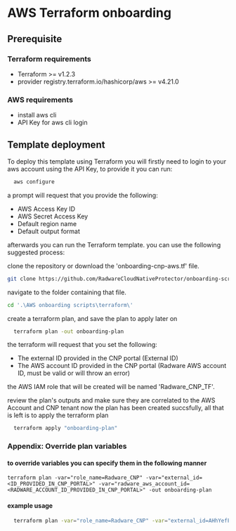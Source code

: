 
# AWS Terraform onboarding

## Prerequisite 
### Terraform requirements
- Terraform >= v1.2.3
- provider registry.terraform.io/hashicorp/aws >= v4.21.0

### AWS requirements
- install aws cli
- API Key for aws cli login

## Template deployment

To deploy this template using Terraform you will firstly need to login to your aws account
using the API Key, to provide it you can run:

```bash
  aws configure
```

a prompt will request that you provide the following:
- AWS Access Key ID
- AWS Secret Access Key
- Default region name
- Default output format

afterwards you can run the Terraform template.
you can use the following suggested process:

clone the repository or download the 'onboarding-cnp-aws.tf' file.

``` bash
git clone https://github.com/RadwareCloudNativeProtector/onboarding-scripts.git
```

navigate to the folder containing that file.
``` bash
cd '.\AWS onboarding scripts\terraform\'
```

create a terraform plan, and save the plan to apply later on

```bash
  terraform plan -out onboarding-plan 
```

the terraform will request that you set the following:
- The external ID provided in the CNP portal (External ID)
- The AWS account ID provided in the CNP portal (Radware AWS account ID, must be valid or will throw an error)

the AWS IAM role that will be created will be named 'Radware_CNP_TF'.



review the plan's outputs and make sure they are correlated to the AWS Account and CNP tenant
now the plan has been created succsfully, all that is left is to apply the terraform plan

```bash
  terraform apply "onboarding-plan"
```

### Appendix: Override plan variables
#### to override variables you can specify them in the following manner

```
terraform plan -var="role_name=Radware_CNP" -var="external_id=<ID_PROVIDED_IN_CNP_PORTAL>" -var="radware_aws_account_id=<RADWARE_ACCOUNT_ID_PROVIDED_IN_CNP_PORTAL>" -out onboarding-plan 
```

#### example usage
```bash
  terraform plan -var="role_name=Radware_CNP" -var="external_id=AHhYefFr34D123D" -var="radware_aws_account_id=1234567890" -out onboarding-plan
```
